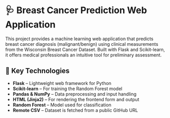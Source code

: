 # 🩺 Breast Cancer Prediction Web Application

This project provides a machine learning web application that predicts breast cancer diagnosis (malignant/benign) using clinical measurements from the Wisconsin Breast Cancer Dataset. Built with Flask and Scikit-learn, it offers medical professionals an intuitive tool for preliminary assessment.


## 🚀 Key Technologies

- **Flask** – Lightweight web framework for Python  
- **Scikit-learn** – For training the Random Forest model  
- **Pandas & NumPy** – Data preprocessing and input handling  
- **HTML (Jinja2)** – For rendering the frontend form and output  
- **Random Forest** – Model used for classification  
- **Remote CSV** – Dataset is fetched from a public GitHub URL
